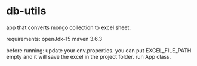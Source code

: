 # db-utils
app that converts mongo collection to excel sheet.

requirements:
openJdk-15
maven 3.6.3

before running:
update your env.properties.
you can put EXCEL_FILE_PATH empty and it will save the excel in the project folder. 
run App class.
